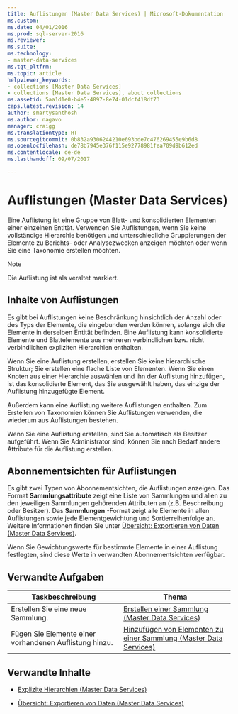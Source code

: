 ```yaml
---
title: Auflistungen (Master Data Services) | Microsoft-Dokumentation
ms.custom: 
ms.date: 04/01/2016
ms.prod: sql-server-2016
ms.reviewer: 
ms.suite: 
ms.technology:
- master-data-services
ms.tgt_pltfrm: 
ms.topic: article
helpviewer_keywords:
- collections [Master Data Services]
- collections [Master Data Services], about collections
ms.assetid: 5aa1d1e0-b4e5-4897-8e74-01dcf418df73
caps.latest.revision: 14
author: smartysanthosh
ms.author: nagavo
manager: craigg
ms.translationtype: HT
ms.sourcegitcommit: 0b832a9306244210e693bde7c476269455e9b6d8
ms.openlocfilehash: de78b7945e376f115e92778981fea709d9b612ed
ms.contentlocale: de-de
ms.lasthandoff: 09/07/2017

---
```

# <a name="collections-master-data-services"></a>Auflistungen (Master Data Services)
  Eine Auflistung ist eine Gruppe von Blatt- und konsolidierten Elementen einer einzelnen Entität. Verwenden Sie Auflistungen, wenn Sie keine vollständige Hierarchie benötigen und unterschiedliche Gruppierungen der Elemente zu Berichts- oder Analysezwecken anzeigen möchten oder wenn Sie eine Taxonomie erstellen möchten.  
  
> [!NOTE]  
>  Die Auflistung ist als veraltet markiert.  
  
## <a name="what-collections-contain"></a>Inhalte von Auflistungen  
 Es gibt bei Auflistungen keine Beschränkung hinsichtlich der Anzahl oder des Typs der Elemente, die eingebunden werden können, solange sich die Elemente in derselben Entität befinden. Eine Auflistung kann konsolidierte Elemente und Blattelemente aus mehreren verbindlichen bzw. nicht verbindlichen expliziten Hierarchien enthalten.  
  
 Wenn Sie eine Auflistung erstellen, erstellen Sie keine hierarchische Struktur; Sie erstellen eine flache Liste von Elementen. Wenn Sie einen Knoten aus einer Hierarchie auswählen und ihn der Auflistung hinzufügen, ist das konsolidierte Element, das Sie ausgewählt haben, das einzige der Auflistung hinzugefügte Element.  
  
 Außerdem kann eine Auflistung weitere Auflistungen enthalten. Zum Erstellen von Taxonomien können Sie Auflistungen verwenden, die wiederum aus Auflistungen bestehen.  
  
 Wenn Sie eine Auflistung erstellen, sind Sie automatisch als Besitzer aufgeführt. Wenn Sie Administrator sind, können Sie nach Bedarf andere Attribute für die Auflistung erstellen.  
  
## <a name="subscription-views-for-collections"></a>Abonnementsichten für Auflistungen  
 Es gibt zwei Typen von Abonnementsichten, die Auflistungen anzeigen. Das Format **Sammlungsattribute** zeigt eine Liste von Sammlungen und allen zu den jeweiligen Sammlungen gehörenden Attributen an (z.B. Beschreibung oder Besitzer). Das **Sammlungen** -Format zeigt alle Elemente in allen Auflistungen sowie jede Elementgewichtung und Sortierreihenfolge an. Weitere Informationen finden Sie unter [Übersicht: Exportieren von Daten &#40;Master Data Services&#41;](../master-data-services/overview-exporting-data-master-data-services.md).  
  
 Wenn Sie Gewichtungswerte für bestimmte Elemente in einer Auflistung festlegten, sind diese Werte in verwandten Abonnementsichten verfügbar.  
  
## <a name="related-tasks"></a>Verwandte Aufgaben  
  
|Taskbeschreibung|Thema|  
|----------------------|-----------|  
|Erstellen Sie eine neue Sammlung.|[Erstellen einer Sammlung &#40;Master Data Services&#41;](../master-data-services/create-a-collection-master-data-services.md)|  
|Fügen Sie Elemente einer vorhandenen Auflistung hinzu.|[Hinzufügen von Elementen zu einer Sammlung &#40;Master Data Services&#41;](../master-data-services/add-members-to-a-collection-master-data-services.md)|  
  
## <a name="related-content"></a>Verwandte Inhalte  
  
-   [Explizite Hierarchien &#40;Master Data Services&#41;](../master-data-services/explicit-hierarchies-master-data-services.md)  
  
-   [Übersicht: Exportieren von Daten &#40;Master Data Services&#41;](../master-data-services/overview-exporting-data-master-data-services.md)  
  
  

